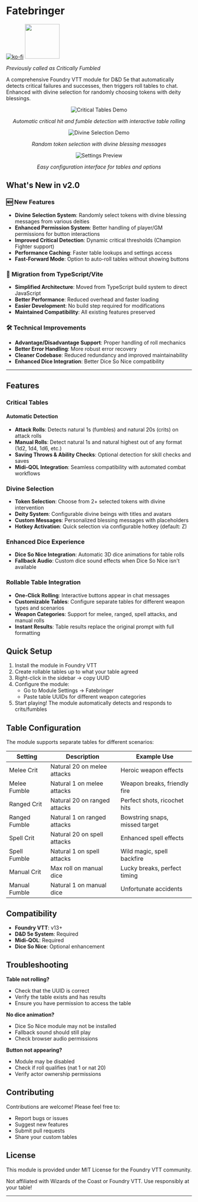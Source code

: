 # Fatebringer

[![ko-fi](https://ko-fi.com/img/githubbutton_sm.svg)](https://ko-fi.com/W7W71K0WGP)
[<img src="https://csl.org/teencamp/wp-content/uploads/sites/12/2022/01/discord.png" width="94">](https://discord.gg/BvAqdHhDU2)

_Previously called as Critically Fumbled_

A comprehensive Foundry VTT module for D&D 5e that automatically detects critical failures and successes, then triggers roll tables to chat. Enhanced with divine selection for randomly choosing tokens with deity blessings.

<p align="center">
  <img src="assets/critical%20tables.gif" alt="Critical Tables Demo">
</p>

<p align="center"><i>Automatic critical hit and fumble detection with interactive table rolling</i></p>

<p align="center">
  <img src="assets/divine%20selection.gif" alt="Divine Selection Demo">
</p>

<p align="center"><i>Random token selection with divine blessing messages</i></p>

<p align="center">
  <img src="assets/setting%20preview.gif" alt="Settings Preview">
</p>

<p align="center"><i>Easy configuration interface for tables and options</i></p>

## What's New in v2.0

### 🆕 New Features

- **Divine Selection System**: Randomly select tokens with divine blessing messages from various deities
- **Enhanced Permission System**: Better handling of player/GM permissions for button interactions
- **Improved Critical Detection**: Dynamic critical thresholds (Champion Fighter support)
- **Performance Caching**: Faster table lookups and settings access
- **Fast-Forward Mode**: Option to auto-roll tables without showing buttons

### 🔄 Migration from TypeScript/Vite

- **Simplified Architecture**: Moved from TypeScript build system to direct JavaScript
- **Better Performance**: Reduced overhead and faster loading
- **Easier Development**: No build step required for modifications
- **Maintained Compatibility**: All existing features preserved

### 🛠️ Technical Improvements

- **Advantage/Disadvantage Support**: Proper handling of roll mechanics
- **Better Error Handling**: More robust error recovery
- **Cleaner Codebase**: Reduced redundancy and improved maintainability
- **Enhanced Dice Integration**: Better Dice So Nice compatibility

---

## Features

### Critical Tables

#### Automatic Detection

- **Attack Rolls**: Detects natural 1s (fumbles) and natural 20s (crits) on attack rolls
- **Manual Rolls**: Detect natural 1s and natural highest out of any format (1d2, 1d4, 1d6, etc.)
- **Saving Throws & Ability Checks**: Optional detection for skill checks and saves
- **Midi-QOL Integration**: Seamless compatibility with automated combat workflows

### Divine Selection

- **Token Selection**: Choose from 2+ selected tokens with divine intervention
- **Deity System**: Configurable divine beings with titles and avatars
- **Custom Messages**: Personalized blessing messages with placeholders
- **Hotkey Activation**: Quick selection via configurable hotkey (default: Z)

### Enhanced Dice Experience

- **Dice So Nice Integration**: Automatic 3D dice animations for table rolls
- **Fallback Audio**: Custom dice sound effects when Dice So Nice isn't available

### Rollable Table Integration

- **One-Click Rolling**: Interactive buttons appear in chat messages
- **Customizable Tables**: Configure separate tables for different weapon types and scenarios
- **Weapon Categories**: Support for melee, ranged, spell attacks, and manual rolls
- **Instant Results**: Table results replace the original prompt with full formatting

## Quick Setup

1. Install the module in Foundry VTT
2. Create rollable tables up to what your table agreed
3. Right-click in the sidebar → copy UUID
4. Configure the module:
   - Go to Module Settings → Fatebringer
   - Paste table UUIDs for different weapon categories
5. Start playing! The module automatically detects and responds to crits/fumbles

## Table Configuration

The module supports separate tables for different scenarios:

| Setting       | Description                  | Example Use                    |
| ------------- | ---------------------------- | ------------------------------ |
| Melee Crit    | Natural 20 on melee attacks  | Heroic weapon effects          |
| Melee Fumble  | Natural 1 on melee attacks   | Weapon breaks, friendly fire   |
| Ranged Crit   | Natural 20 on ranged attacks | Perfect shots, ricochet hits   |
| Ranged Fumble | Natural 1 on ranged attacks  | Bowstring snaps, missed target |
| Spell Crit    | Natural 20 on spell attacks  | Enhanced spell effects         |
| Spell Fumble  | Natural 1 on spell attacks   | Wild magic, spell backfire     |
| Manual Crit   | Max roll on manual dice      | Lucky breaks, perfect timing   |
| Manual Fumble | Natural 1 on manual dice     | Unfortunate accidents          |

## Compatibility

- **Foundry VTT**: v13+
- **D&D 5e System**: Required
- **Midi-QOL**: Required
- **Dice So Nice**: Optional enhancement

## Troubleshooting

**Table not rolling?**

- Check that the UUID is correct
- Verify the table exists and has results
- Ensure you have permission to access the table

**No dice animation?**

- Dice So Nice module may not be installed
- Fallback sound should still play
- Check browser audio permissions

**Button not appearing?**

- Module may be disabled
- Check if roll qualifies (nat 1 or nat 20)
- Verify actor ownership permissions

## Contributing

Contributions are welcome! Please feel free to:

- Report bugs or issues
- Suggest new features
- Submit pull requests
- Share your custom tables

## License

This module is provided under MIT License for the Foundry VTT community.

Not affiliated with Wizards of the Coast or Foundry VTT. Use responsibly at your table!

---

